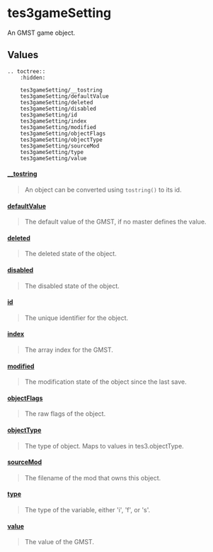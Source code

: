 # tes3gameSetting

An GMST game object.

## Values

```eval_rst
.. toctree::
    :hidden:

    tes3gameSetting/__tostring
    tes3gameSetting/defaultValue
    tes3gameSetting/deleted
    tes3gameSetting/disabled
    tes3gameSetting/id
    tes3gameSetting/index
    tes3gameSetting/modified
    tes3gameSetting/objectFlags
    tes3gameSetting/objectType
    tes3gameSetting/sourceMod
    tes3gameSetting/type
    tes3gameSetting/value
```

#### [__tostring](tes3gameSetting/__tostring.md)

> An object can be converted using ``tostring()`` to its id.

#### [defaultValue](tes3gameSetting/defaultValue.md)

> The default value of the GMST, if no master defines the value.

#### [deleted](tes3gameSetting/deleted.md)

> The deleted state of the object.

#### [disabled](tes3gameSetting/disabled.md)

> The disabled state of the object.

#### [id](tes3gameSetting/id.md)

> The unique identifier for the object.

#### [index](tes3gameSetting/index.md)

> The array index for the GMST.

#### [modified](tes3gameSetting/modified.md)

> The modification state of the object since the last save.

#### [objectFlags](tes3gameSetting/objectFlags.md)

> The raw flags of the object.

#### [objectType](tes3gameSetting/objectType.md)

> The type of object. Maps to values in tes3.objectType.

#### [sourceMod](tes3gameSetting/sourceMod.md)

> The filename of the mod that owns this object.

#### [type](tes3gameSetting/type.md)

> The type of the variable, either 'i', 'f', or 's'.

#### [value](tes3gameSetting/value.md)

> The value of the GMST.
